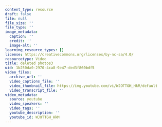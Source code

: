 ```yaml
---
content_type: resource
draft: false
file: null
file_size: ''
file_type: ''
image_metadata:
  caption: ''
  credit: ''
  image-alt: ''
learning_resource_types: []
license: https://creativecommons.org/licenses/by-nc-sa/4.0/
resourcetype: Video
title: deleted photos3
uid: 1b250da0-2970-4ca8-9e47-ded3f860bdf5
video_files:
  archive_url: ''
  video_captions_file: ''
  video_thumbnail_file: https://img.youtube.com/vi/WJOTTGH_HkM/default.jpg
  video_transcript_file: ''
video_metadata:
  source: youtube
  video_speakers: ''
  video_tags: ''
  youtube_description: ''
  youtube_id: WJOTTGH_HkM
---
```


